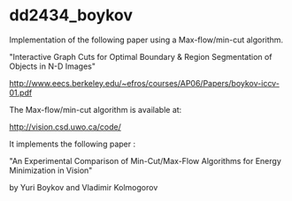 # dd2434_boykov

Implementation of the following paper using a Max-flow/min-cut algorithm.

"Interactive Graph Cuts for Optimal Boundary & Region Segmentation of Objects in N-D Images"

http://www.eecs.berkeley.edu/~efros/courses/AP06/Papers/boykov-iccv-01.pdf





The Max-flow/min-cut algorithm is available at:

http://vision.csd.uwo.ca/code/

It implements the following paper : 

"An Experimental Comparison of Min-Cut/Max-Flow Algorithms for Energy Minimization in Vision"

by Yuri Boykov and Vladimir Kolmogorov
